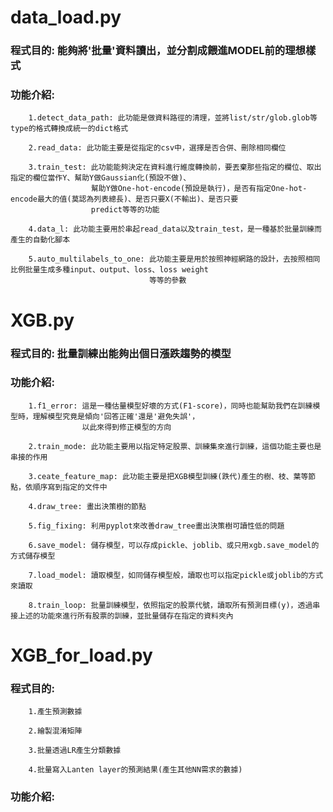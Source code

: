 # data_load.py
### 程式目的: 能夠將'批量'資料讀出，並分割成餵進MODEL前的理想樣式
### 功能介紹:
        1.detect_data_path: 此功能是做資料路徑的清理，並將list/str/glob.glob等type的格式轉換成統一的dict格式
        
        2.read_data: 此功能主要是從指定的csv中，選擇是否合併、刪除相同欄位
        
        3.train_test: 此功能能夠決定在資料進行維度轉換前，要丟棄那些指定的欄位、取出指定的欄位當作Y、幫助Y做Gaussian化(預設不做)、
                      幫助Y做One-hot-encode(預設是執行)，是否有指定One-hot-encode最大的值(莫認為列表總長)、是否只要X(不輸出)、是否只要
                      predict等等的功能
                      
        4.data_l: 此功能主要用於串起read_data以及train_test，是一種基於批量訓練而產生的自動化腳本
        
        5.auto_multilabels_to_one: 此功能主要是用於按照神經網路的設計，去按照相同比例批量生成多種input、output、loss、loss weight
                                   等等的參數
                                   
# XGB.py
### 程式目的: 批量訓練出能夠出個日漲跌趨勢的模型
### 功能介紹: 
        1.f1_error: 這是一種估量模型好壞的方式(F1-score)，同時也能幫助我們在訓練模型時，理解模型究竟是傾向'回答正確'還是'避免失誤'，
                    以此來得到修正模型的方向
        
        2.train_mode: 此功能主要用以指定特定股票、訓練集來進行訓練，這個功能主要也是串接的作用
        
        3.ceate_feature_map: 此功能主要是把XGB模型訓練(跌代)產生的樹、枝、葉等節點，依順序寫到指定的文件中
        
        4.draw_tree: 畫出決策樹的節點
        
        5.fig_fixing: 利用pyplot來改善draw_tree畫出決策樹可讀性低的問題
        
        6.save_model: 儲存模型，可以存成pickle、joblib、或只用xgb.save_model的方式儲存模型
        
        7.load_model: 讀取模型，如同儲存模型般，讀取也可以指定pickle或joblib的方式來讀取
        
        8.train_loop: 批量訓練模型，依照指定的股票代號，讀取所有預測目標(y)，透過串接上述的功能來進行所有股票的訓練，並批量儲存在指定的資料夾內

# XGB_for_load.py
### 程式目的: 
        1.產生預測數據
        
        2.繪製混淆矩陣
        
        3.批量透過LR產生分類數據
        
        4.批量寫入Lanten layer的預測結果(產生其他NN需求的數據)
        
### 功能介紹: 
        
